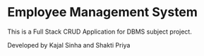 # Employee Management System
This is a Full Stack CRUD Application for DBMS subject project.

Developed by Kajal Sinha and Shakti Priya
